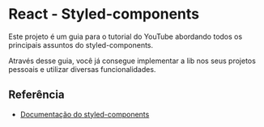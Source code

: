 # React - Styled-components

Este projeto é um guia para o tutorial do YouTube abordando todos os principais assuntos do styled-components.

Através desse guia, você já consegue implementar a lib nos seus projetos pessoais e utilizar diversas funcionalidades.

## Referência

- [Documentação do styled-components](https://styled-components.com/)
